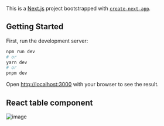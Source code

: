 This is a [Next.js](https://nextjs.org/) project bootstrapped with [`create-next-app`](https://github.com/vercel/next.js/tree/canary/packages/create-next-app).

## Getting Started

First, run the development server:

```bash
npm run dev
# or
yarn dev
# or
pnpm dev
```

Open [http://localhost:3000](http://localhost:3000) with your browser to see the result.

## React table component

![image](https://user-images.githubusercontent.com/108655042/229105275-4ce0fd24-76be-4893-b98b-e0be5d54d822.png)






